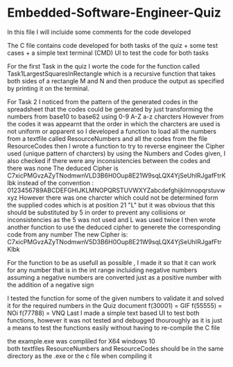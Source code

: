 # Embedded-Software-Engineer-Quiz

In this file I will incluide some comments for the code developed

The C file contains code developed for both tasks of the quiz + some test cases + a simple text terminal (CMD) UI to test the code for both tasks 

For the first Task in the quiz I worte the code for the function called Task1LargestSquaresInRectangle 
which is a recursive function that takes both sides of a rectangle M and N 
and then produce the output as specified by printing it on the terminal.

For Task 2 I noticed from the pattern of the generated codes in the spreadsheet 
that the codes could be generated by just transforming the numbers from base10 to base62 using 0-9 A-Z a-z charcters
However from the codes it was appearnt that the order in which the charcters are used is not uniform or apparent
so I developed a function to load all the numbers from a textfile called ResourceNumbers and all the codes from 
the file ResourceCodes then I wrote a function to try to reverse engineer the Cipher used (unique pattern of charcters)
by using the Numbers and Codes given, I also checked if there were any inconsistencies between the codes and there was none
The deduced Cipher is C7xicPMGvzAZyTNodmwnVLD3B6H0Oup8E21W9sqLQX4YjSeUhIRJgafFtrKlbk
instead of the convention :  0123456789ABCDEFGHIJKLMNOPQRSTUVWXYZabcdefghijklmnopqrstuvwxyz
However there was one charcter which could not be determined form the supplied codes which is at position 21 "L" but it was obvious
that this should be substituted by 5 in order to prevent any collisions or inconsistencies as the 5 was not used and L was used twice
I then wrote another function to use the deduced cipher to generete the corresponding code from any number
The new Cipher is: C7xicPMGvzAZyTNodmwnV5D3B6H0Oup8E21W9sqLQX4YjSeUhIRJgafFtrKlbk

For the function to be as usefull as possible , I made it so that it can work for any number that is in the int range 
incluiding negative numbers assuming a negative numbers are converted just as a positive number with the addition of
a negative sign

I tested the function for some of the given numbers to validate it and solved it for the required numbers in the Quiz document
f(30001) = GIF
f(55555) = NOi
f(77788) = VNQ
Last I made a simple text based UI to test both functions,  however it was not tested and debugged thouroughly as it is just a means 
to test the functions easily without having to re-compile the C file

the example.exe was compliled for X64 windows 10  
both textfiles ResourceNumbers and ResourceCodes should be in the same directory as the .exe or the c file when compiling it 
